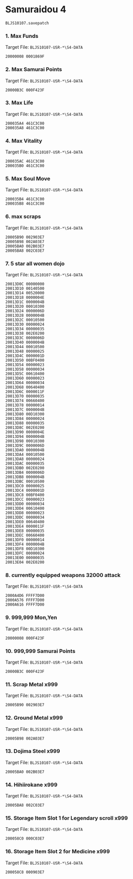 #  Samuraidou 4 

`BLJS10107.savepatch`

### 1. Max Funds

Target File: `BLJS10107-USR-*\S4-DATA`

```
20000008 0001869F
```

### 2. Max Samurai Points

Target File: `BLJS10107-USR-*\S4-DATA`

```
20000B3C 000F423F
```

### 3. Max Life

Target File: `BLJS10107-USR-*\S4-DATA`

```
200035A4 461C3C00
200035A8 461C3C00
```

### 4. Max Vitality

Target File: `BLJS10107-USR-*\S4-DATA`

```
200035AC 461C3C00
200035B0 461C3C00
```

### 5. Max Soul Move

Target File: `BLJS10107-USR-*\S4-DATA`

```
200035B4 461C3C00
200035B8 461C3C00
```

### 6. max scraps

Target File: `BLJS10107-USR-*\S4-DATA`

```
20005B90 002903E7
20005B98 002A03E7
20005BA0 002B03E7
20005BA8 002C03E7
```

### 7. 5 star all women dojo

Target File: `BLJS10107-USR-*\S4-DATA`

```
20013D0C 00000000
20013D10 00140500
20013D14 00520000
20013D18 0000004E
20013D1C 0000004B
20013D20 00010300
20013D24 0000006D
20013D28 0000004B
20013D2C 00010500
20013D30 00000024
20013D34 00000035
20013D38 002E0200
20013D3C 0000006D
20013D40 0000004B
20013D44 00010500
20013D48 00000025
20013D4C 0000001D
20013D50 00BF0400
20013D54 00000023
20013D58 00000034
20013D5C 00610400
20013D60 00000023
20013D64 00000034
20013D68 00640400
20013D6C 0000011F
20013D70 00000035
20013D74 00660400
20013D78 00000014
20013D7C 0000004B
20013D80 00D10300
20013D84 00000024
20013D88 00000035
20013D8C 002E0200
20013D90 0000004E
20013D94 0000004B
20013D98 00010300
20013D9C 0000006D
20013DA0 0000004B
20013DA4 00010500
20013DA8 00000024
20013DAC 00000035
20013DB0 002E0200
20013DB4 0000006D
20013DB8 0000004B
20013DBC 00010500
20013DC0 00000025
20013DC4 0000001D
20013DC8 00BF0400
20013DCC 00000023
20013DD0 00000034
20013DD4 00610400
20013DD8 00000023
20013DDC 00000034
20013DE0 00640400
20013DE4 0000011F
20013DE8 00000035
20013DEC 00660400
20013DF0 00000014
20013DF4 0000004B
20013DF8 00D10300
20013DFC 00000024
20013E00 00000035
20013E04 002E0200
```

### 8. currently equipped weapons 32000 attack

Target File: `BLJS10107-USR-*\S4-DATA`

```
2000A4D6 FFFF7D00
2000A576 FFFF7D00
2000A616 FFFF7D00
```

### 9. 999,999 Mon,Yen

Target File: `BLJS10107-USR-*\S4-DATA`

```
20000008 000F423F
```

### 10. 999,999 Samurai Points

Target File: `BLJS10107-USR-*\S4-DATA`

```
20000B3C 000F423F
```

### 11. Scrap Metal x999

Target File: `BLJS10107-USR-*\S4-DATA`

```
20005B90 002903E7
```

### 12. Ground Metal x999

Target File: `BLJS10107-USR-*\S4-DATA`

```
20005B98 002A03E7
```

### 13. Dojima Steel x999

Target File: `BLJS10107-USR-*\S4-DATA`

```
20005BA0 002B03E7
```

### 14. Hihiirokane x999

Target File: `BLJS10107-USR-*\S4-DATA`

```
20005BA8 002C03E7
```

### 15. Storage Item Slot 1 for Legendary scroll x999

Target File: `BLJS10107-USR-*\S4-DATA`

```
200058C0 000C03E7
```

### 16. Storage Item Slot 2 for Medicine x999

Target File: `BLJS10107-USR-*\S4-DATA`

```
200058C8 000903E7
```

